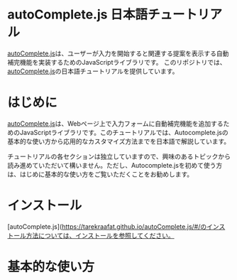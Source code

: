 # autoComplete.js 日本語チュートリアル

[autoComplete.js](https://tarekraafat.github.io/autoComplete.js/#/)は、ユーザーが入力を開始すると関連する提案を表示する自動補完機能を実装するためのJavaScriptライブラリです。
このリポジトリでは、[autoComplete.js](https://tarekraafat.github.io/autoComplete.js/#/)の日本語チュートリアルを提供しています。



# はじめに
[autoComplete.js](https://tarekraafat.github.io/autoComplete.js/#/)は、Webページ上で入力フォームに自動補完機能を追加するためのJavaScriptライブラリです。このチュートリアルでは、Autocomplete.jsの基本的な使い方から応用的なカスタマイズ方法までを日本語で解説しています。

チュートリアルの各セクションは独立していますので、興味のあるトピックから読み進めていただいて構いません。ただし、Autocomplete.jsを初めて使う方は、はじめに基本的な使い方をご覧いただくことをお勧めします。


# インストール
[autoComplete.js](https://tarekraafat.github.io/autoComplete.js/#/のインストール方法については、インストールを参照してください。

# 基本的な使い方